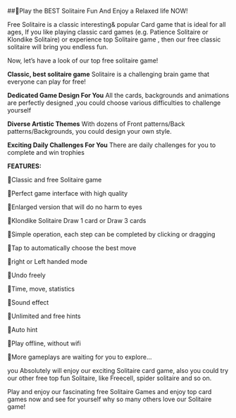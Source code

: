 ##🌈Play the BEST Solitaire Fun And Enjoy a Relaxed life NOW!

Free Solitaire is a classic interesting& popular Card game that is ideal for all ages, If you like playing classic card games (e.g. Patience Solitaire or Klondike Solitaire) or experience top Solitaire game , then our free classic solitaire will bring you endless fun.

Now, let’s have a look of our top free solitaire game!

<b>Classic, best solitaire game</b>
Solitaire is a challenging brain game that everyone can play for free!

<b>Dedicated Game Design For You</b>
All the cards, backgrounds and animations are perfectly designed ,you could choose various difficulties to challenge yourself

<b>Diverse Artistic Themes</b>
With dozens of Front patterns/Back patterns/Backgrounds, you could design your own style.

<b>Exciting Daily Challenges For You</b>
There are daily challenges for you to complete and win trophies

<b>FEATURES:</b>

🌵Classic and free Solitaire game

🌵Perfect game interface with high quality

🌵Enlarged version that will do no harm to eyes

🌵Klondike Solitaire Draw 1 card or Draw 3 cards

🌵Simple operation, each step can be completed by clicking or dragging

🌵Tap to automatically choose the best move

🌵right or Left handed mode

🌵Undo freely

🌵Time, move, statistics

🌵Sound effect

🌵Unlimited and free hints

🌵Auto hint

🌵Play offline, without wifi

🌵More gameplays are waiting for you to explore...


you Absolutely will enjoy our exciting Solitaire card game, also you could try our other free top fun Solitaire, like Freecell, spider solitaire and so on.

Play and enjoy our fascinating free Solitaire Games and enjoy top card games now and see for yourself why so many others love our Solitaire game!
